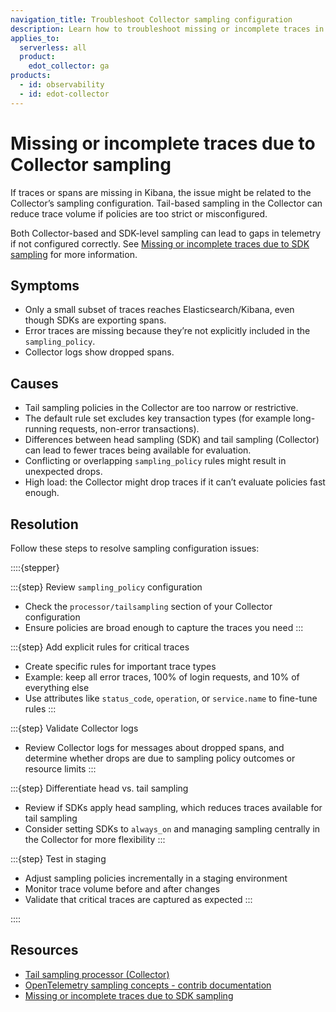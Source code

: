 ```yaml
---
navigation_title: Troubleshoot Collector sampling configuration
description: Learn how to troubleshoot missing or incomplete traces in the EDOT Collector caused by sampling configuration.
applies_to:
  serverless: all
  product:
    edot_collector: ga  
products:
  - id: observability
  - id: edot-collector
---
```


# Missing or incomplete traces due to Collector sampling

If traces or spans are missing in Kibana, the issue might be related to the Collector’s sampling configuration. Tail-based sampling in the Collector can reduce trace volume if policies are too strict or misconfigured.

Both Collector-based and SDK-level sampling can lead to gaps in telemetry if not configured correctly. See [Missing or incomplete traces due to SDK sampling](../edot-sdks/misconfigured-sampling-sdk.md) for more information.

## Symptoms

- Only a small subset of traces reaches Elasticsearch/Kibana, even though SDKs are exporting spans.
- Error traces are missing because they’re not explicitly included in the `sampling_policy`.
- Collector logs show dropped spans.

## Causes

- Tail sampling policies in the Collector are too narrow or restrictive.
- The default rule set excludes key transaction types (for example long-running requests, non-error transactions).
- Differences between head sampling (SDK) and tail sampling (Collector) can lead to fewer traces being available for evaluation.
- Conflicting or overlapping `sampling_policy` rules might result in unexpected drops.
- High load: the Collector might drop traces if it can’t evaluate policies fast enough.

## Resolution

Follow these steps to resolve sampling configuration issues:

::::{stepper}

:::{step} Review `sampling_policy` configuration

- Check the `processor/tailsampling` section of your Collector configuration
- Ensure policies are broad enough to capture the traces you need
:::

:::{step} Add explicit rules for critical traces

- Create specific rules for important trace types
- Example: keep all error traces, 100% of login requests, and 10% of everything else
- Use attributes like `status_code`, `operation`, or `service.name` to fine-tune rules
:::

:::{step} Validate Collector logs

- Review Collector logs for messages about dropped spans, and determine whether drops are due to sampling policy outcomes or resource limits
:::

:::{step} Differentiate head vs. tail sampling

- Review if SDKs apply head sampling, which reduces traces available for tail sampling
- Consider setting SDKs to `always_on` and managing sampling centrally in the Collector for more flexibility
:::

:::{step} Test in staging

- Adjust sampling policies incrementally in a staging environment
- Monitor trace volume before and after changes
- Validate that critical traces are captured as expected
:::

::::

## Resources

- [Tail sampling processor (Collector)](https://github.com/open-telemetry/opentelemetry-collector-contrib/tree/main/processor/tailsamplingprocessor)
- [OpenTelemetry sampling concepts - contrib documentation](https://opentelemetry.io/docs/concepts/sampling/) 
- [Missing or incomplete traces due to SDK sampling](../edot-sdks/misconfigured-sampling-sdk.md)